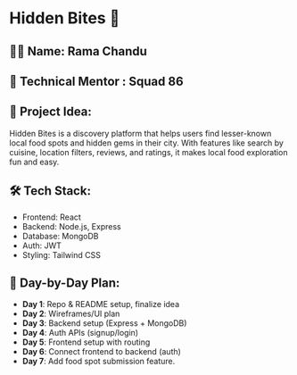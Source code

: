 # Hidden Bites 🍜

## 👨‍🎓 Name: Rama Chandu  
## 👥 Technical Mentor : Squad 86 

## 🌟 Project Idea:
Hidden Bites is a discovery platform that helps users find lesser-known local food spots and hidden gems in their city. With features like search by cuisine, location filters, reviews, and ratings, it makes local food exploration fun and easy.

## 🛠 Tech Stack:
- Frontend: React
- Backend: Node.js, Express
- Database: MongoDB
- Auth: JWT
- Styling: Tailwind CSS

## 📅 Day-by-Day Plan:
- **Day 1**: Repo & README setup, finalize idea  
- **Day 2**: Wireframes/UI plan  
- **Day 3**: Backend setup (Express + MongoDB)  
- **Day 4**: Auth APIs (signup/login)  
- **Day 5**: Frontend setup with routing  
- **Day 6**: Connect frontend to backend (auth)  
- **Day 7**: Add food spot submission feature.